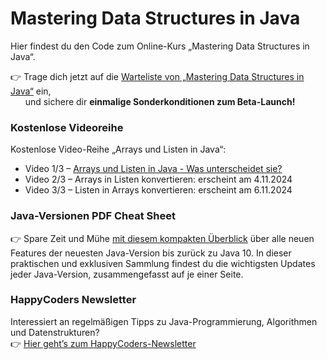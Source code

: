 # Mastering Data Structures in Java

Hier findest du den Code zum Online-Kurs „Mastering Data Structures in Java“.

👉 Trage dich jetzt auf die [Warteliste von „Mastering Data Structures in Java“](https://www.happycoders.eu/de/mastering-data-structures-warteliste/) ein,
<br> &nbsp; &nbsp; &nbsp; und sichere dir **einmalige Sonderkonditionen zum Beta-Launch!**

### Kostenlose Videoreihe
Kostenlose Video-Reihe „Arrays und Listen in Java“:

* Video 1/3 – [Arrays und Listen in Java - Was unterscheidet sie?](https://youtu.be/4iKlbKl3bbI)
* Video 2/3 – Arrays in Listen konvertieren: erscheint am 4.11.2024
* Video 3/3 – Listen in Arrays konvertieren: erscheint am 6.11.2024

### Java-Versionen PDF Cheat Sheet
👉 Spare Zeit und Mühe [mit diesem kompakten Überblick](https://www.happycoders.eu/de/java-versionen/) über alle neuen Features der neuesten Java-Version bis zurück zu Java 10.
In dieser praktischen und exklusiven Sammlung findest du die wichtigsten Updates jeder Java-Version, zusammengefasst auf je einer Seite.

### HappyCoders Newsletter
Interessiert an regelmäßigen Tipps zu Java-Programmierung, Algorithmen und Datenstrukturen? 
<br>👉 [Hier geht’s zum HappyCoders-Newsletter](http://www.happycoders.eu/de/newsletter/) 
